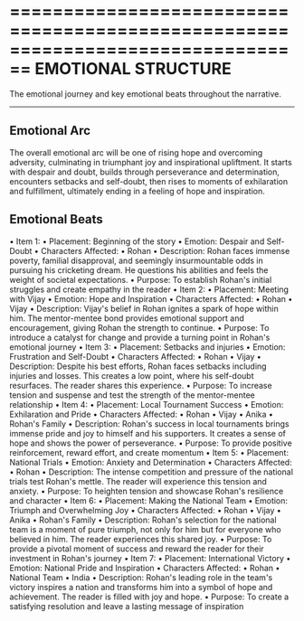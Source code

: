 ================================================================================
EMOTIONAL STRUCTURE
================================================================================

The emotional journey and key emotional beats throughout the narrative.

--------------------------------------------------------------------------------

## Emotional Arc

The overall emotional arc will be one of rising hope and overcoming adversity, culminating in triumphant joy and inspirational upliftment.  It starts with despair and doubt, builds through perseverance and determination, encounters setbacks and self-doubt, then rises to moments of exhilaration and fulfillment, ultimately ending in a feeling of hope and inspiration.


## Emotional Beats

• Item 1:
    • Placement: Beginning of the story
    • Emotion: Despair and Self-Doubt
    • Characters Affected: 
        • Rohan
    • Description: Rohan faces immense poverty, familial disapproval, and seemingly insurmountable odds in pursuing his cricketing dream.  He questions his abilities and feels the weight of societal expectations.
    • Purpose: To establish Rohan's initial struggles and create empathy in the reader
• Item 2:
    • Placement: Meeting with Vijay
    • Emotion: Hope and Inspiration
    • Characters Affected: 
        • Rohan
        • Vijay
    • Description: Vijay's belief in Rohan ignites a spark of hope within him.  The mentor-mentee bond provides emotional support and encouragement, giving Rohan the strength to continue.
    • Purpose: To introduce a catalyst for change and provide a turning point in Rohan's emotional journey
• Item 3:
    • Placement: Setbacks and injuries
    • Emotion: Frustration and Self-Doubt
    • Characters Affected: 
        • Rohan
        • Vijay
    • Description: Despite his best efforts, Rohan faces setbacks including injuries and losses. This creates a low point, where his self-doubt resurfaces. The reader shares this experience.
    • Purpose: To increase tension and suspense and test the strength of the mentor-mentee relationship
• Item 4:
    • Placement: Local Tournament Success
    • Emotion: Exhilaration and Pride
    • Characters Affected: 
        • Rohan
        • Vijay
        • Anika
        • Rohan's Family
    • Description: Rohan's success in local tournaments brings immense pride and joy to himself and his supporters. It creates a sense of hope and shows the power of perseverance.
    • Purpose: To provide positive reinforcement, reward effort, and create momentum
• Item 5:
    • Placement: National Trials
    • Emotion: Anxiety and Determination
    • Characters Affected: 
        • Rohan
    • Description: The intense competition and pressure of the national trials test Rohan's mettle. The reader will experience this tension and anxiety.
    • Purpose: To heighten tension and showcase Rohan's resilience and character
• Item 6:
    • Placement: Making the National Team
    • Emotion: Triumph and Overwhelming Joy
    • Characters Affected: 
        • Rohan
        • Vijay
        • Anika
        • Rohan's Family
    • Description: Rohan's selection for the national team is a moment of pure triumph, not only for him but for everyone who believed in him. The reader experiences this shared joy.
    • Purpose: To provide a pivotal moment of success and reward the reader for their investment in Rohan's journey
• Item 7:
    • Placement: International Victory
    • Emotion: National Pride and Inspiration
    • Characters Affected: 
        • Rohan
        • National Team
        • India
    • Description: Rohan's leading role in the team's victory inspires a nation and transforms him into a symbol of hope and achievement. The reader is filled with joy and hope.
    • Purpose: To create a satisfying resolution and leave a lasting message of inspiration

